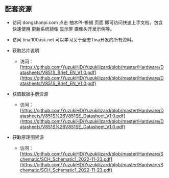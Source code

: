 ## 																										配套资源

* 访问 dongshanpi.com 点击 柚木PI-蜥蜴 页面 即可访问快速上手文档，包含快速使用 更新系统镜像 显示屏 摄像头开发示例等。

* 访问 tina.100ask.net 可以学习关于全志Tina开发的所有资料。

* 获取芯片说明
  * 访问： [https://github.com/YuzukiHD/Yuzukilizard/blob/master/Hardware/Datasheets/V851S_Brief_EN_V1.0.pdf](https://github.com/YuzukiHD/Yuzukilizard/blob/master/Hardware/Datasheets/V851S_Brief_EN_V1.0.pdf)

* 获取数据手册资源 
  * 访问： [https://github.com/YuzukiHD/Yuzukilizard/blob/master/Hardware/Datasheets/V851S%26V851SE_Datasheet_V1.0.pdf](https://github.com/YuzukiHD/Yuzukilizard/blob/master/Hardware/Datasheets/V851S%26V851SE_Datasheet_V1.0.pdf)

* 获取原理图资源 
  * 访问： [https://github.com/YuzukiHD/Yuzukilizard/blob/master/Hardware/Schematic/SCH_Schematic1_2022-11-23.pdf](https://github.com/YuzukiHD/Yuzukilizard/blob/master/Hardware/Schematic/SCH_Schematic1_2022-11-23.pdf)


